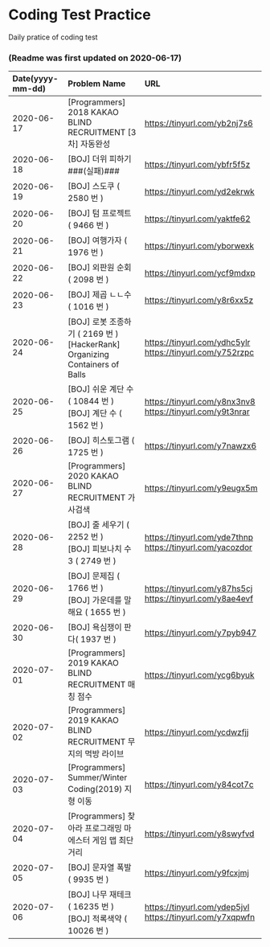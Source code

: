 # Coding Test Practice
Daily pratice of coding test
### (Readme was first updated on 2020-06-17)
| Date(yyyy-mm-dd) | Problem Name | URL |
|:------------------------------------|:------------------------------------|:------------------------------------|
| 2020-06-17 |[Programmers] 2018 KAKAO BLIND RECRUITMENT [3차] 자동완성|https://tinyurl.com/yb2nj7s6|
| 2020-06-18 |[BOJ] 더위 피하기###(실패)### |https://tinyurl.com/ybfr5f5z|
| 2020-06-19 |[BOJ] 스도쿠 ( 2580 번 ) |https://tinyurl.com/yd2ekrwk|
| 2020-06-20 |[BOJ] 텀 프로젝트 ( 9466 번 ) |https://tinyurl.com/yaktfe62|
| 2020-06-21 |[BOJ] 여행가자 ( 1976 번 ) |https://tinyurl.com/yborwexk|
| 2020-06-22 |[BOJ] 외판원 순회 ( 2098 번 ) |https://tinyurl.com/ycf9mdxp|
| 2020-06-23 |[BOJ] 제곱 ㄴㄴ수 ( 1016 번 ) |https://tinyurl.com/y8r6xx5z|
| 2020-06-24 |[BOJ] 로봇 조종하기 ( 2169 번 ) <br> [HackerRank] Organizing Containers of Balls|https://tinyurl.com/ydhc5ylr <br> https://tinyurl.com/y752rzpc|
| 2020-06-25 |[BOJ] 쉬운 계단 수 ( 10844 번 ) <br> [BOJ] 계단 수 ( 1562 번 ) |https://tinyurl.com/y8nx3nv8 <br> https://tinyurl.com/y9t3nrar|
| 2020-06-26 |[BOJ] 히스토그램 ( 1725 번 ) |https://tinyurl.com/y7nawzx6|
| 2020-06-27 |[Programmers] 2020 KAKAO BLIND RECRUITMENT 가사검색 |https://tinyurl.com/y9eugx5m|
| 2020-06-28 |[BOJ] 줄 세우기 ( 2252 번 ) <br> [BOJ] 피보나치 수 3 ( 2749 번 )|https://tinyurl.com/yde7thnp<br>https://tinyurl.com/yacozdor|
| 2020-06-29 |[BOJ] 문제집 ( 1766 번 ) <br> [BOJ] 가운데를 말해요 ( 1655 번 ) |https://tinyurl.com/y87hs5cj<br>https://tinyurl.com/y8ae4evf|
| 2020-06-30 |[BOJ] 욕심쟁이 판다( 1937 번 ) |https://tinyurl.com/y7pyb947|
| 2020-07-01 |[Programmers] 2019 KAKAO BLIND RECRUITMENT 매칭 점수 |https://tinyurl.com/ycg6byuk|
| 2020-07-02 |[Programmers] 2019 KAKAO BLIND RECRUITMENT 무지의 먹방 라이브 |https://tinyurl.com/ycdwzfjj|
| 2020-07-03 |[Programmers] Summer/Winter Coding(2019) 지형 이동 |https://tinyurl.com/y84cot7c|
| 2020-07-04 |[Programmers] 찾아라 프로그래밍 마에스터 게임 맵 최단거리 |https://tinyurl.com/y8swyfvd|
| 2020-07-05 |[BOJ] 문자열 폭발 ( 9935 번 ) |https://tinyurl.com/y9fcxjmj|
| 2020-07-06 |[BOJ] 나무 재테크 ( 16235 번 ) <br>[BOJ] 적록색약 ( 10026 번 ) |https://tinyurl.com/ydep5jvl<br>https://tinyurl.com/y7xqpwfn|


